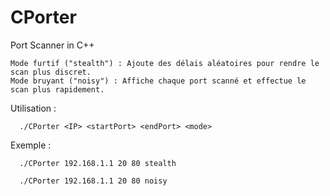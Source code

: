 # CPorter
Port Scanner in C++


    Mode furtif ("stealth") : Ajoute des délais aléatoires pour rendre le scan plus discret.
    Mode bruyant ("noisy") : Affiche chaque port scanné et effectue le scan plus rapidement.

Utilisation :

      ./CPorter <IP> <startPort> <endPort> <mode>

Exemple :

      ./CPorter 192.168.1.1 20 80 stealth

      ./CPorter 192.168.1.1 20 80 noisy
